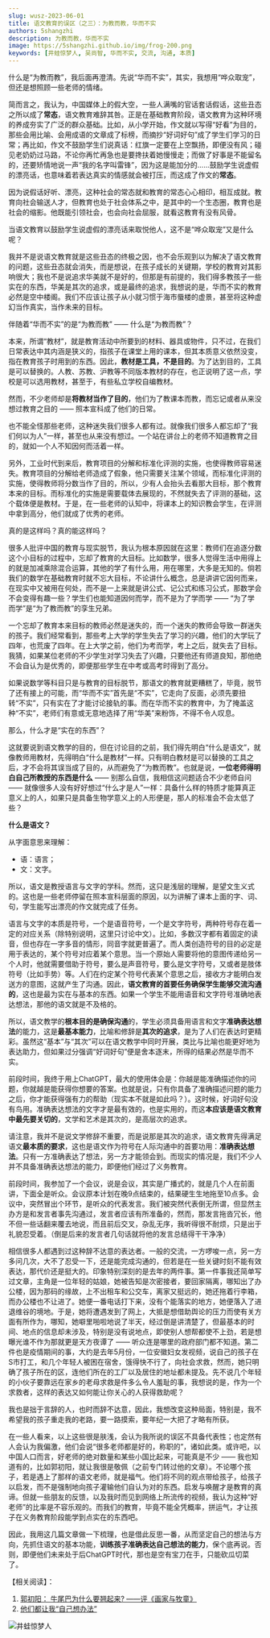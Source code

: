 ```yaml
---
slug: wusz-2023-06-01
title: 语文教育的误区（之三）：为教而教，华而不实
authors: 5shangzhi
description: 为教而教，华而不实
image: https://5shangzhi.github.io/img/frog-200.png
keywords: [井蛙惊梦人, 吴尚智, 华而不实, 交流, 沟通, 本质]
---
```


什么是“为教而教”，我后面再澄清。先说“华而不实”，其实，我想用“哗众取宠”，但还是想照顾一些老师的情绪。

简而言之，我认为，中国媒体上的假大空，一些人满嘴的官话套话假话，这些丑态之所以成了**常态**，语文教育难辞其咎。正是在基础教育阶段，语文教育为这种环境的养成夯实了广泛的群众基础。比如，从小学开始，作文就以写得“好看”为目的，那些会用比喻、会用成语的文章成了标榜，而摘抄“好词好句”成了学生们学习的日常；再比如，作文不鼓励学生们说真话：红旗一定要在上空飘扬，即便没有风；碰见老奶奶过马路，不论你再忙再急也是要搀扶着她慢慢走；而做了好事是不能留名的，还要矫情地说一声“我的名字叫雷锋”，因为这是能加分的……鼓励学生说虚假的漂亮话，也意味着若表达真实的情感就会被打压，而这成了作文的**常态**。

因为说假话好听、漂亮，这种社会的常态就和教育的常态心心相印，相互成就。教育向社会输送人才，但教育也处于社会体系之中，是其中的一个生态圈，教育也是社会的缩影。他既能引领社会，也会向社会屈服，就看这教育有没有风骨。

当语文教育以鼓励学生说虚假的漂亮话来取悦他人，这不是“哗众取宠”又是什么呢？

我并不是说语文教育就是这些丑态的终极之因，也不会乐观到以为解决了语文教育的问题，这些丑态就会消失，而是想说，在孩子成长的关键期，学校的教育对其影响很大；我也不是说追求华美就不是好的，但那是有前提的，我们得多教孩子一些实在的东西，华美是其次的追求，或是最终的追求，我想说的是，华而不实的教育必然是空中楼阁。我们不应该让孩子从小就习惯于海市蜃楼的虚景，甚至将这种虚幻当作真实，当作未来的目标。

伴随着“华而不实”的是“为教而教” —— 什么是“为教而教”？

本来，所谓“教材”，就是教育活动中所要到的材料、器具或物件，只不过，在我们日常表达中其内涵是狭义的，指孩子在课堂上用的课本，但其本质意义依然没变，指在教育孩子时用到的东西。因此，**教材是工具，不是目的**。为了达到目的，工具是可以替换的。人教、苏教、沪教等不同版本教材的存在，也正说明了这一点，学校是可以选用教材，甚至于，有些私立学校自编教材。

然而，不少老师却是**将教材当作了目的**，他们为了教课本而教，而忘记或者从来没想过教育之目的 —— 照本宣科成了他们的日常。

也不能全怪那些老师，这种迷失我们很多人都有过。就像我们很多人都忘却了“我们何以为人”一样，甚至也从来没有想过。一个站在讲台上的老师不知道教育之目的，就如一个人不知因何而活着一样。

另外，工业时代到来后，教育项目的分解和标准化评测的实施，也使得教师容易迷失。教育项目的分解给老师造成了假象，他只需要关注某个领域，而标准化评测的实施，使得教师将分数当作了目的，所以，少有人会抬头去看那大目标，那个教育本来的目标。而标准化的实施是需要载体去展现的，不然就失去了评测的基础，这个载体便是教材。于是，在一些老师的认知中，将课本上的知识教会学生，在评测中拿到高分，他们就成了优秀的老师。

真的是这样吗？真的能这样吗？

很多人批评中国的教育与现实脱节，我认为根本原因就在这里：教师们在追逐分数这个小目标的过程中，忘却了教育的大目标。比如数学，很多人觉得生活中用得上的就是加减乘除混合运算，其他的学了有什么用，用在哪里，大多是无知的。倘若我们的数学在基础教育时就不忘大目标，不论讲什么概念，总是讲讲它因何而来，在现实中又被用在何处，而不是一上来就是讲公式、记公式和练习公式，那数学会不会变得有趣一些？学生们也能知道因何而学，而不是为了学而学 —— “为了学而学”是“为了教而教”的孪生兄弟。

一个忘却了教育本来目标的教师必然是迷失的，而一个迷失的教师会导致一群迷失的孩子。我们经常看到，那些考上大学的学生失去了学习的兴趣，他们的大学玩了四年，也荒废了四年。在上大学之前，他们为考而学，考上之后，就失去了目标。我猜，如果某位老师的不少学生对学习失去了兴趣，只要他还有师道良知，那他绝不会自认为是优秀的，即便那些学生在中考或高考时得到了高分。

如果说数学等科目只是与教育的目标脱节，那语文的教育就更糟糕了，毕竟，脱节了还有接上的可能，而“华而不实”首先是“不实”，它走向了反面，必须先要扭转“不实”，只有实在了才能讨论接轨的事。而在华而不实的教育中，为了掩盖这种“不实”，老师们有意或无意地选择了用“华美”来粉饰，不得不令人叹息。

那么，什么才是“实在的东西”？

这就要说到语文教学的目的，但在讨论目的之前，我们得先明白“什么是语文”，就像教师用教材，先得明白“什么是教材”一样。只有明白教材是可以替换的工具之后，才不会将其误当成了目的，从而避免了“为教而教”。也就是说，**一位老师得明白自己所教授的东西是什么** —— 别那么自信，我相信这问题适合不少老师自问 —— 就像很多人没有好好想过“什么才是人”一样：具备什么样的特质才能算真正意义上的人，如果只是具备生物学意义上的人形便是，那人的标准会不会太低了些？

**什么是语文？**

从字面意思来理解：

- 语：语言；
- 文：文字。

所以，语文是教授语言与文字的学科。然而，这只是浅层的理解，是望文生义式的。这也是一些老师停留在照本宣科层面的原因，以为讲解了课本上面的字、词、句，学生能写出漂亮的作文就完成了任务。

语言与文字的本质是符号，一个是语音符号，一个是文字符号，两种符号存在着一定的对应关系（除特别说明，这里只讨论中文）。比如，多数汉字都有着固定的读音，但也存在一字多音的情形，同音字就更普遍了。而人类创造符号的目的必定是用于表达的，某个符号对应着某个意思。当一个原始人需要将他的意图传递给另一个人时，他就需要借助于符号，要么是声音符号，要么是文字符号，又或者是肢体符号（比如手势）等。人们在约定某个符号代表某个意思之后，接收方才能明白发送方的意图，这就产生了沟通。因此，**语文教育的首要任务确保学生能够交流沟通的**，这也是最为实在与基本的东西。如果一个学生不能用语音和文字符号准确地表达想法，那他的语文就是不及格的。

所以，语文教学的**根本目的是确保沟通**的，学生必须具备用语言和文字**准确表达想法**的能力，这是**最基本能力**，比喻和修辞是**其次的追求**，是为了人们在表达时更精彩。虽然这“基本”与“其次”可以在语文教学中同时开展，类比与比喻也能更好地为表达助力，但如果过分强调“好词好句”便是舍本逐末，所得的结果必然是华而不实。

前段时间，我终于用上ChatGPT，最大的使用体会是：你越是能准确描述你的问题，你就越是能获得你想要的答案。也就是说，只有你具备了准确描述问题的能力之后，你才能获得强有力的帮助（现实本不就是如此吗？）。这时候，好词好句没有鸟用。准确表达想法的文字才是最有效的，也是实用的，而这**本应该是语文教育中最先要关切的**，文学和艺术是其次的，是高层次的追求。

请注意，我并不是说文学修辞不重要，而是说那是其次的追求，语文教育先得满足语文**最本质的要求**，这也是语文作为符号在人际沟通中的首要功用：**准确表达想法**。只有一方准确表达了想法，另一方才能领会到。而现实的情况是，我们不少人并不具备准确表达想法的能力，即便他们经过了义务教育。

前段时间，我参加了一个会议，说是会议，其实是广播式的，就是几个人在前面讲，下面全是听众。会议原本计划在晚9点结束的，结果硬生生地拖至10点多。会议中，突然冒出个环节，是听众的代表发言。我们被突然代表倒无所谓，但显然主办方是和发言者事先沟通过，发言者应该有所准备的，然而，那发言拖沓冗长，他不但一些话翻来覆去地说，而且前后交叉，杂乱无序，我听得很不耐烦，只是出于礼貌忍受着。（倒是后来的发言者几句话就将他的发言总结得干干净净）

相信很多人都遇到过这种辞不达意的表达者。一般的交流，一方啰唆一点，另一方多问几次，大不了忍受一下，还是能完成沟通的，但若是在一些关键时刻不能有效表达，那代价还是挺大的。印象特别深刻的是去年的两件事。第一件事我还简单写过文章，主角是一位年轻的姑娘，她被告知是次密接者，要回家隔离，哪知出了办公楼，因为那码的缘故，上不出租车和公交车，离家又挺远的，她还拖着行李箱，而办公楼也不让进了。她便一番电话打下来，没有个能落实的地方，她便落入了进退维谷的境地。于是，她将遭遇发到了网上，大抵是想借助舆论的压力而使有关方面有所作为，哪知，她噼里啪啦地说了半天，经过倒是讲清楚了，但最基本的时间、地点的信息却未涉及，特别是没有说地点，即使别人想帮都使不上劲，若是想曝光谁不作为那就更是天方夜谭了 —— 听众连是哪里的政府部门都不知道。第二件也是疫情期间的事，大约是去年5月份，一位安徽妇女发视频，说自己的孩子在S市打工，和几个年轻人被困在宿舍，饿得快不行了，向社会求救，然而，她只明确了孩子所在的区，连他们所在的工厂以及居住的地址都未提及。先不说几个年轻的小伙子要靠远在家乡的老母求救是件多么令人羞耻的事，我想说的是，作为一个求救者，这样的表达又如何能让你关心的人获得救助呢？

我也是拙于言辞的人，也时而辞不达意，因此，我想改变这种局面，特别是，我不希望我的孩子重走我的老路，要一路摸索，要年纪一大把了才略有所获。

在一些人看来，以上这些很是肤浅，会认为我所说的误区不具备代表性；也定然有人会认为我偏激，他们会说“很多老师都是好的，称职的”，诸如此类。或许吧，以中国人口而言，好老师的绝对数量和某些小国比起来，可能真是不少 —— 我也知道有的，比如郭初阳，就让我很是敬佩（之前专门转过他的文章）。不论哪个孩子，若是遇上了那样的语文老师，就是福气。他们将不同的观点带给孩子，给孩子以启发，而不是强制地向孩子灌输他们自认为对的东西。启发与唤醒才是教育的真谛。但就一些朋友的反馈，以及我时而见到网络上所流传的视频，我认为这种“好老师”的比率是不容乐观的。而我们的教育，毕竟不能全凭概率，拼运气，才让孩子在义务教育阶段能学到点实在的东西吧。

因此，我用这几篇文章做一下梳理，也是借此反思一番，从而坚定自己的想法与方向，先抓住语文的基本功能，**训练孩子准确表达自己想法的能力**，保个底再说。否则，即便他们未来处于后ChatGPT时代，那也是空有宝刀在手，只能砍瓜切菜了。

【相关阅读】：

1. [郭初阳： 牛尾巴为什么要翘起来? ——评《画家与牧童》](https://mp.weixin.qq.com/s/kOVii1srMeaxinA_5LtMJQ)
2. [他们都让我“自己想办法”](https://mp.weixin.qq.com/s/nerJJoqiZwGvthEeyXN3dw)

![井蛙惊梦人](https://5shangzhi.github.io/img/frog.jpeg)
